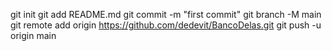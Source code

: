  git init
 git add README.md
git commit -m "first commit"
git branch -M main
git remote add origin https://github.com/dedevit/BancoDelas.git
git push -u origin main


